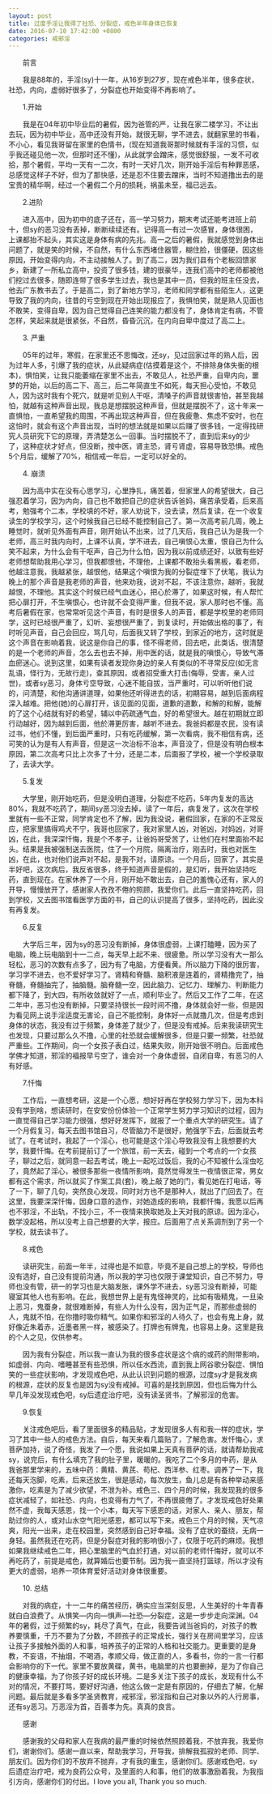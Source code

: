```yaml
---
layout: post
title: 过度手淫让我得了社恐、分裂症，戒色半年身体已恢复
date: 2016-07-10 17:42:00 +0800
categories: 戒邪淫
---
```


　　前言
　　我是88年的，手淫(sy)十一年，从16岁到27岁，现在戒色半年，很多症状，社恐，内向，虚弱好很多了，分裂症也开始变得不再影响了。
　　1.开始
　　我是在04年初中毕业后的暑假，因为爸管的严，让我在家二楼学习，不让出去玩，因为初中毕业，高中还没有开始，就很无聊，学不进去，就翻家里的书看，不小心，看见我哥留在家里的色情书，(现在知道我哥那时候就有手淫的习惯，似乎我还碰见他一次，但那时还不懂)，从此就学会蹭床，感觉很舒服，一发不可收拾，那个暑假，平均一天有一二次，有时一天好几次，刚开始手淫后有种罪恶感，总感觉这样子不好，但为了那快感，还是忍不住要去蹭床，当时不知道撸出去的是宝贵的精华啊，经过一个暑假二个月的损耗，祸虽未至，福已远去。
　　2.进阶
　　进入高中，因为初中的底子还在，高一学习努力，期末考试还能考进班上前十，但sy的恶习没有丢掉，断断续续还有。记得高一有过一次感冒，身体很困，上课都抬不起头，其实这是身体有病的先兆。高一之后的暑假，我就感觉到身体出问题了，就是笑的时候，不自然，有什么东西堵住器管，糊住脸，很僵硬，因这些原因，开始变得内向，不主动接触人了。到了高二，因为我们县有个老板回馈家乡，新建了一所私立高中，投资了很多钱，建的很豪华，连我们高中的老师都被他们挖过去很多，随即连带了很多学生过去，我也是其中一员，但我的班主任没去，他去广东教书去了。于是高二，到了新地方学习，老师和同学都有些陌生人，这更导致了我的内向，往昔的亏空到现在开始出现报应了，我惧怕笑，就是熟人见面也不敢笑，变得自卑，因为自己觉得自己连笑的能力都没有了，身体肯定有病，不管怎样，笑起来就是很紧张，不自然，昏昏沉沉，在内向自卑中度过了高二上。
　　3. 严重
　　05年的过年，寒假，在家里还不思悔改，还sy，见过回家过年的熟人后，因为过年人多，引爆了我的症状，从此疑病症(估摸着是这个，不排除身体失衡的根本)，惧怕笑，让我只能萎缩在家里不出去，不敢见人，社恐严重，自卑内向，噩梦的开始，以后的高二下、高三，后二年简直生不如死，每天担心受怕，不敢见人，因为这时我有个死穴，就是听见别人干呕，清嗓子的声音就很害怕，甚至我越怕，就越有这种声音出现，我总是想摆脱这种声音，但就是摆脱不了，这十年来一直惧怕，一直希望我的周围，不再出现这种声音，但在我疲惫、焦虑不安时，也在这怕时，就会有这个声音出现，当时的想法就是如果以后赚了很多钱，一定得找研究人员研究下它的原理，弄清楚怎么一回事。当时摆脱不了，直到后来sy的少了，这种症状才好点，但没断，按中医，肾主恐，肾亏肾虚，容易导致恐惧。戒色5个月后，缓解了70%，相信戒一年后，一定可以好全的。
　　4. 崩溃
　　因为高中实在没有心思学习，心里挣扎，痛苦着，但家里人的希望很大，自己强忍着学习，因为内向，自己也不敢把自己的症状告诉爸妈，痛苦承受着，后来高考，勉强考个二本，学校填的不好，家人劝说下，没去读，然后复读，在一个收复读生的学校学习，这个时候我自己已经不能控制自己了。第一次高考前几周，晚上睡觉时，就听见外面有声音，刚开始认不出来，过了几天后，我自己认为是我一个老师，高三时我内向时，上课不认真，学不进去，自己嗔恨心太重，恨自己为什么笑不起来，为什么会有干呕声，自己为什么怕，因为我以前成绩还好，以致有些好老师想帮助我用心学习，但我都恨他，不理他，上课都不敢抬头看黑板，看老师，他越注意我，我越紧张，越恨他，结果这个嗔恨为我的分裂症埋下了伏笔，我认为晚上的那个声音是我老师的声音，他来劝我，说对不起，不该注意你，越听，我就越恨，不理他。其实这个时候已经气血迷心，把心於滞了，如果这时候，有人帮忙把心扉打开，不生嗔恨心，也许就不会变得严重，但我不说，家人那时也不懂。高考后暑假在家，也常常听见这个声音，有时是很多人的声音，都是学校里的老师同学，这时已经很严重了，幻听、妄想很严重了，到复读时，开始做出格的事了，有时听见声音，自己会回应，骂几句，后面我又转了学校，到家近的地方，这时就是这个声音在影响着我，说这是你自己的事，怪不得老师，回去吧，此类话，很清楚的是一个老师的声音，怎么去也去不掉，用中医的话，就是我的嗔恨心，导致气滞血瘀迷心。说到这里，如果有读者发现你身边的亲人有类似的不寻常反应(如无言乱语，怪行为，无故行走)，查其原因，或者招受重大打击(侮辱，受害，亲人过世)，或者sy恶习，身体亏空导致，心迷不能自拔，当严重时，可以听听他们说的，问清楚，和他沟通讲道理，如果他还听得进去的话，初期容易，越到后面病程深入越难。把他(她)的心扉打开，该见面的见面，道歉的道歉，和解的和解，能解的了这个心结就有好的希望，辅以中药疏通气血，好的希望很大。越在初期就立即行动越好，因为越到后面，他於滞更厉害，越听不进去。我爸妈都是农民，没有读过书，他们不懂，到后面严重时，只有吃药缓解，第一次看病，我不相信有病，还可笑的认为是有人有声音，但是这一次治标不治本，声音没了，但是没有明白根本原因，第二次高考只比上次多了十分，还是二本，后面报了学校，被一个学校录取了，去读大学。
　　5.复发
　　大学里，刚开始吃药，但是没明白道理，分裂症不吃药，5年内复发的高达80%，我就不吃药了，期间sy恶习没去掉，读了一年后，病复发了，这次在学校里就有一些不正常，同学肯定也不了解，因为我没说，暑假回家，在家的不正常反应，把家里搞得鸡犬不宁，我哥也回家了，我对家里人凶，对爸凶，对妈凶，对哥凶，在此，我深深忏悔，我是个不孝子，让爸妈哥受苦了，让他们在村里面抬不起头。结果是我被强制送去医院，住了一个月院，隔离治疗，刚去时，我也对医生凶，在此，也对他们说声对不起，是我不对，请原谅。一个月后，回家了，其实是半好吧，这次病后，我反省很多，终于知道声音是假的，是幻听，我开始坚持吃药，直到现在。在家休养了一个月，刚开始不敢出去，自己的羞愧心还有，家人的开导，慢慢放开了，感谢家人孜孜不倦的照顾，我爱你们。此后一直坚持吃药，回到学校，又去图书馆看医学方面的书，自己的认识提高了很多，坚持吃药，因此没有再复发。
　　6.反复
　　大学后三年，因为sy的恶习没有断掉，身体很虚弱，上课打瞌睡，因为买了电脑，晚上玩电脑到十一二点，每天早上起不来、很疲惫。所以学习没有大一那么轻松，恶习的次数有点多了，因为有了电脑，方便看黄。所以脑力下降的很厉害，学习学不进去，也不爱好学习了。肾精和脊髓、脑积液是连着的，肾精撸完了，抽脊髓，脊髓抽完了，抽脑髓。脑脊髓一空，因此脑力、记忆力、理解力、判断能力都下降了，到大四，有所收敛就好了一点，顺利毕业了。然后又工作了二年，在这二年中，恶习也没有断掉，只要坚持很长一段时间不撸，身体就会好一些，但是因为看见网上说手淫适度无害论，自己不能控制，身体好一点就撸几次，但是考虑到身体的状态，我没有过于频繁，身体差了就少了，但是没有戒掉。后来我读研究生也发现，只要过那么久不撸，心里的社恐就会缓解很多，但是只要一频繁，社恐就严重些。工作期间，向一个女孩子表白过，结果失败，刚开始很不明白。后面戒色学佛才知道，邪淫的福报早亏空了，谁会对一个身体虚弱，自闭自卑，有恶习的人有好感。
　　7.忏悔
　　工作后，一直想考研，这是一个心愿，想好好再在学校努力学习下，因为本科没有学到啥，想读研时，在安安份份体验一个正常学生努力学习知识的过程，因为一直觉得自己学习能力很强，想好好发挥下，就报了一个重点大学的研究生。请了一个月假复习，每天去图书馆自习，尽管脑力不是很好，勉强学下去，后面就去考试了。在考试时，我起了一个淫心，也可能是这个淫心导致我没有上我想要的大学，我要忏悔。在考前提前订了一个旅馆，前一天去，碰到一个考点的一个女孩子，聊过之后，就同意一起去考试，晚上一起吃过饭后，我的心不知被什么淫虫吃了，竟然起了淫心，被很多那些一夜情所影响，竟然觉得发生一夜情很正常，男女都有这个需求，所以就买了作案工具(套)，晚上敲了她的门，看见她在打电话，等了一下，聊了几句，突然良心发现，同时对方也不是那种人，就出了门回去了。在这里，我要深深忏悔，因身口意的造作，对她造成的影响，我都忏悔，我愿以后再也不邪淫，不出轨，不找小三，不一夜情来换取她及上天对我的原谅。因为淫心，数学没起格，所以没考上自己想要的大学，报应。后面用了点关系调剂到了另一个学校，就去读书了。
　　8.戒色
　　读研究生，前面一年半，过得也是不如意，毕竟不是自己想上的学校，导师也没有选好，自己没有提前沟通，所以我的学习也仅限于课堂知识，自己不努力，导师也没有管，研一的学习也是大脑发胀，课外学不进去，sy恶习没有断掉，可能寝室其他人也有影响。在此，我想世界上是有鬼怪神灵的，比如有吸精鬼，一旦染上恶习，鬼蚕身，就很难断掉，有些人为什么没有，因为正气足，而那些虚弱的人，鬼就不怕，在你撸时吸你精气。如果你和邪淫的人待久了，也会有鬼上身，就好像近朱着赤，近墨者黑一样，被感染了。打牌也有牌鬼，也容易上身。这里是我的个人之见，仅供参考。
　　因为我有分裂症，所以我一直认为我的很多症状是这个病的或药的附带影响，如虚弱、内向、嗜睡甚至有些恐惧，所以任水西流，直到我上网谷歌分裂症、惧怕笑的一些症状影响，才发现戒色吧，从此认识到问题的根源，过度sy才是我发病的根源，症状的反复也是因为sy没有戒掉。可喜的是找到原因，但也后悔为什么早几年没发现戒色吧，sy后遗症治疗吧，没有读圣贤书，了解邪淫的危害。
　　9.恢复
　　关注戒色吧后，看了里面很多的精品贴，才发现很多人有和我一样的症状，学习了其中一些人的戒色方法。自后，每天来看几篇贴了，了解危害。发忏悔心，求菩萨加持，说了奇怪，我发了一个愿，我说如果上天真有菩萨的话，就请帮助我戒sy，说完后，有什么填充了我的肚子里，暖暖的。我吃了二个多月的中药，是从我爸那里学来的，五味中药：黄精、黄芪、苟杞、西洋参、红枣。调养了一下，我还每天泡脚，吃素，后来还放生，很是感动，每次放生，鱼儿总是有各种举动来感激你，吃素是为了减少欲望，不泄为补。戒色三、四个月的时候，我发现我的很多症状减轻了，如社恐、内向，也变得有力气了，不再很疲倦了。才发现戒色好处果然不虚，我每天感恩，找一个小本，每天写下感恩的话，对家人、亲人、朋友，帮助过你的人，或对山水空气阳光感恩，都可以写下来。戒色三个月的时候，天气凉爽，阳光一出来，走在校园里，突然感到自己好幸福。没有了症状的蚕绕，无病一身轻。虽然我还在吃药，但是分裂症对我的影响很小了，仅限于吃药的麻烦。我想如果我继续戒色二年，把心里脑里的气血於打通，对以前的老师忏悔好，就可以不再吃药了，前提是戒色，就算婚后也要节制。因为我一直坚持打篮球，所以才没有更大的虚弱，培养一项体育爱好活动对身体很重要。
　　10. 总结
　　对我的病症，十一二年的痛苦经历，确实应当深刻反思，人生美好的十年青春就白白浪费了。从惧笑—内向—惧声—社恐—分裂症，这是一步步走向深渊。04年的暑假，过于频繁的sy，耗尽了真气，在此，我要告诫当爸妈的，对孩子的教养要慎重，千万不要为了分数，不顾孩子的正常成长，强行关在房间里学习，应该让孩子多接触外面的人和事，培养孩子的正常的人格和社交能力。更重要的是身教，不妄语，不抽烟，不喝酒，孝顺父母，做正直的人，多看书，你的一言一行都会影响你的下一代。家里不要放黄碟，黄书，电脑里的片也要删掉，是为了你自己的健康幸福，为了你孩子好的成长环境。二是多关注下孩子的成长，发现有什么不对的情况，不要打骂，要好好沟通，他这么做一定是有原因的，仔细去了解，化解问题。最后就是多看多学圣贤教育，戒邪淫，邪淫指和自己对象以外的人行房事，还有sy恶习。万恶淫为首，百善孝为先。真真的良言。
　　感谢
　　感谢我的父母和家人在我病的最严重的时候依然照顾着我，不放弃我，我爱你们，谢谢你们。感谢一直以来，帮助我学习，开导我，排解我孤寂的老师、同学、朋友们。因为你们的不放弃不抛弃，才有我的重生，感谢你们。感谢戒色吧，sy后遗症治疗吧，戒为良药公众号，及里面的人和事，他们的故事激励着我，为我指引方向，感谢你们的付出。I love you all, Thank you so much.